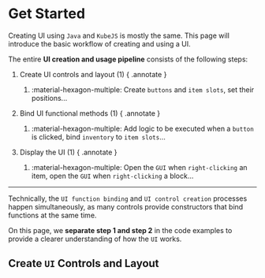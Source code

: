 # Get Started

Creating UI using `Java` and `KubeJS` is mostly the same. This page will introduce the basic workflow of creating and using a UI.  

The entire **UI creation and usage pipeline** consists of the following steps:

1. Create UI controls and layout (1)
    { .annotate }

    1.  :material-hexagon-multiple: Create `buttons` and `item slots`, set their positions...

2. Bind UI functional methods (1)
    { .annotate }

    1.  :material-hexagon-multiple: Add logic to be executed when a `button` is clicked, bind `inventory` to `item slots`...

3. Display the UI (1)
    { .annotate }

    1.  :material-hexagon-multiple: Open the `GUI` when `right-clicking` an item, open the `GUI` when `right-clicking` a block...

---

Technically, the `UI function binding` and `UI control creation` processes happen simultaneously, as many controls provide constructors that bind functions at the same time.  

On this page, we **separate step 1 and step 2** in the code examples to provide a clearer understanding of how the `UI` works.

## Create `UI` Controls and Layout